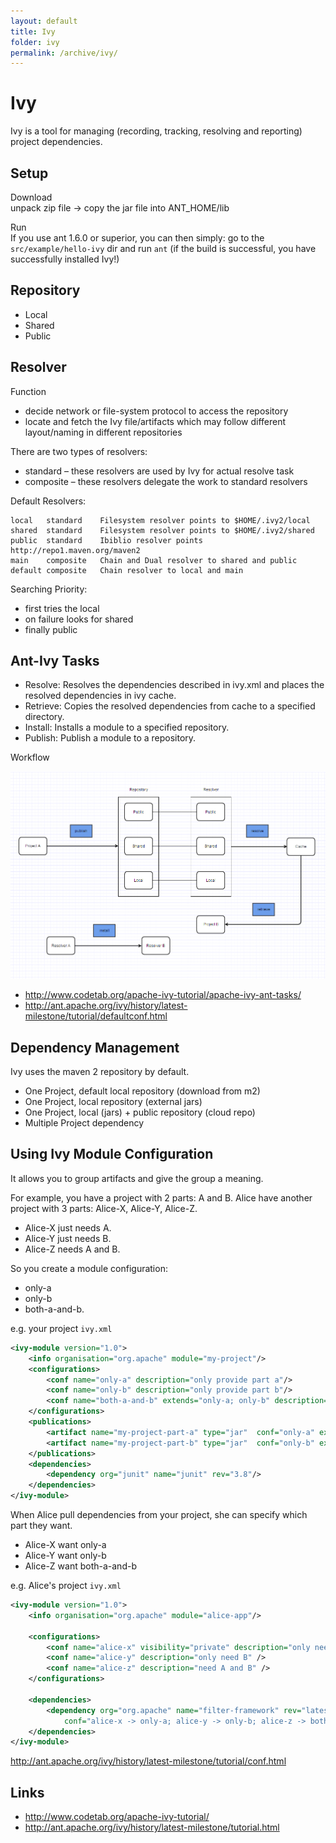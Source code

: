 ```yaml
---
layout: default
title: Ivy
folder: ivy
permalink: /archive/ivy/
---
```


# Ivy

Ivy is a tool for managing (recording, tracking, resolving and reporting) project dependencies.

## Setup

Download
<br>
unpack zip file -> copy the jar file into ANT_HOME/lib

Run
<br>
If you use ant 1.6.0 or superior, you can then simply:
go to the `src/example/hello-ivy` dir and run `ant`
(if the build is successful, you have successfully installed Ivy!)

## Repository

- Local
- Shared
- Public

## Resolver

Function

- decide network or file-system protocol to access the repository
- locate and fetch the Ivy file/artifacts which may follow different layout/naming in different repositories

There are two types of resolvers:

- standard – these resolvers are used by Ivy for actual resolve task
- composite – these resolvers delegate the work to standard resolvers

Default Resolvers:

```
local	standard	Filesystem resolver points to $HOME/.ivy2/local
shared	standard	Filesystem resolver points to $HOME/.ivy2/shared
public	standard	Ibiblio resolver points http://repo1.maven.org/maven2
main	composite	Chain and Dual resolver to shared and public
default	composite	Chain resolver to local and main
```

Searching Priority:

- first tries the local
- on failure looks for shared
- finally public

## Ant-Ivy Tasks

- Resolve: Resolves the dependencies described in ivy.xml and places the resolved dependencies in ivy cache.
- Retrieve: Copies the resolved dependencies from cache to a specified directory.
- Install: Installs a module to a specified repository.
- Publish: Publish a module to a repository.

Workflow

![ivy-work-flow](img/ivy-work-flow.PNG)

- <http://www.codetab.org/apache-ivy-tutorial/apache-ivy-ant-tasks/>
- <http://ant.apache.org/ivy/history/latest-milestone/tutorial/defaultconf.html>

## Dependency Management

Ivy uses the maven 2 repository by default.

- One Project, default local repository (download from m2)
- One Project, local repository (external jars)
- One Project, local (jars) + public repository (cloud repo)
- Multiple Project dependency

## Using Ivy Module Configuration

It allows you to group artifacts and give the group a meaning.

For example, you have a project with 2 parts: A and B. Alice have another project with 3 parts: Alice-X, Alice-Y, Alice-Z.

- Alice-X just needs A.
- Alice-Y just needs B.
- Alice-Z needs A and B.

So you create a module configuration: 

- only-a
- only-b
- both-a-and-b. 

e.g. your project `ivy.xml`

``` xml
<ivy-module version="1.0">
    <info organisation="org.apache" module="my-project"/>
    <configurations>
    	<conf name="only-a" description="only provide part a"/>
    	<conf name="only-b" description="only provide part b"/>
    	<conf name="both-a-and-b" extends="only-a; only-b" description="provide both part a and b"/>
    </configurations>
    <publications>
    	<artifact name="my-project-part-a" type="jar"  conf="only-a" ext="jar"/>
    	<artifact name="my-project-part-b" type="jar"  conf="only-b" ext="jar"/> 	
    </publications>
    <dependencies>
        <dependency org="junit" name="junit" rev="3.8"/>
    </dependencies>
</ivy-module>
```

When Alice pull dependencies from your project, she can specify which part they want.

- Alice-X want only-a
- Alice-Y want only-b
- Alice-Z want both-a-and-b

e.g. Alice's project `ivy.xml`

``` xml
<ivy-module version="1.0">
    <info organisation="org.apache" module="alice-app"/>
    
    <configurations>
       	<conf name="alice-x" visibility="private" description="only need A" />
    	<conf name="alice-y" description="only need B" />
    	<conf name="alice-z" description="need A and B" />    
    </configurations>
    
    <dependencies>
        <dependency org="org.apache" name="filter-framework" rev="latest.integration" 
            conf="alice-x -> only-a; alice-y -> only-b; alice-z -> both-a-and-b"/>
    </dependencies>
</ivy-module>
```

<http://ant.apache.org/ivy/history/latest-milestone/tutorial/conf.html>

## Links

- <http://www.codetab.org/apache-ivy-tutorial/>
- <http://ant.apache.org/ivy/history/latest-milestone/tutorial.html>
